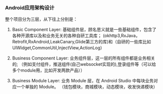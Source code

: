 ### Android应用架构设计


整个项目分为三层，从下往上分别是：

1. Basic Component Layer: 基础组件层，顾名思义就是一些基础组件，包含了各种开源库以及和业务无关的各种自研工具库；
  (okhttp3,RxJava，Retrofit,RxAndroid,LeakCanary,Glide第三方的库)和（自研的一些库比如UIWidget,CommonUtil,InjectView,ActionLog）
  
  
2. Business Component Layer: 业务组件层，这一层的所有组件都是业务相关的;
（例如支付组件，推送组件(自己websocket实现的),登录组件等（可以给多个module用，比如开发两款产品））


3. Business Module Layer: 业务 Module 层，在 Android Studio 中每块业务对应一个单独的 Module。
（钱包模块，商城模块，动态模块，收发快递模块）